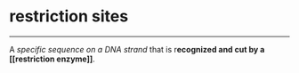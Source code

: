# restriction sites
---
A *specific sequence on a DNA strand* that is r**ecognized and cut by a [[restriction enzyme]]**.